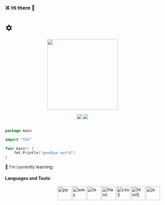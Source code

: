 ### ⌘ Hi there 👋





# ✡
<p align="center">
<img width="230" height="230" src="https://encrypted-tbn0.gstatic.com/images?q=tbn:ANd9GcSL6-PePr71eGYosgD6PYBQRqd6eDCUHoloWg&usqp=CAU" />
</p>
<p align="center">
<img src="https://github-readme-stats.vercel.app/api?username=Lingz-ui&show_icons=true&theme=radical"/>
<img src="https://github-readme-stats.vercel.app/api/top-langs/?username=Lingz-ui&show_icons=true&theme=radical" />
</p>


<!--![github toplang](https://github-readme-stats.vercel.app/api/top-langs/?username=Lingz-ui&layout=compact&theme=nightowl)-->
```go

package main

import "fmt"

func main() {
    fmt.Println("goodbye world")
}
```

:page_with_curl: I'm currently learning:
#### Languages and Tools:

<img align="right" alt="js" width="45px" src="https://i.ibb.co/PTMpZF1/1633694131337.png" />
<img align="right" alt="html5" width="45px" src="https://i.ibb.co/Gn517kM/1633695675200.png" />
<img align="right" alt="css3" width="45px" src="https://i.ibb.co/3RXpS6G/1633696152099.png" />
<img align="right" alt="Haml" width="45px" src="https://i.ibb.co/smVCWsr/Haml.png" />
<img align="right" alt="ts" width="45px" src="https://i.ibb.co/SxHNzvh/ts.png" />
<img align="right" alt="sass" width="45px" src="https://i.ibb.co/MBnX4GX/sass-1.png" />
<img align="right" alt="py" width="45px" src="https://i.ibb.co/wgNvZ1N/python.png" />



